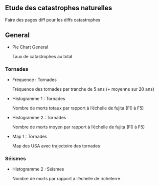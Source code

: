 ## Etude des catastrophes naturelles

Faire des pages diff pour les diffs catastrophes

## General

- Pie Chart General
    
    Taux de catastrophes au total
    

### Tornades

- Fréquence : Tornades
    
    Fréquence des tornades par tranche de 5 ans (+ moyenne sur 20 ans)
    
- Histogramme 1 : Tornades
    
    Nombre de morts totaux par rapport à l’échelle de fujita (F0 à F5)
    
- Histogramme 2 : Tornades
    
    Nombre de morts moyen par rapport à l’échelle de fujita (F0 à F5)
    
- Map 1 : Tornades
    
    Map des USA avec trajectoire des tornades
    

### Séismes

- Histogramme 2 : Séismes
    
    Nombre de morts par rapport à l’échelle de richeterre